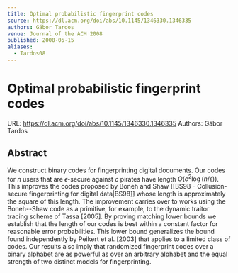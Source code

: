 ```yaml
---
title: Optimal probabilistic fingerprint codes
source: https://dl.acm.org/doi/abs/10.1145/1346330.1346335
authors: Gábor Tardos
venue: Journal of the ACM 2008
published: 2008-05-15
aliases:
  - Tardos08
---
```

# Optimal probabilistic fingerprint codes
URL: https://dl.acm.org/doi/abs/10.1145/1346330.1346335
Authors: Gábor Tardos
## Abstract
We construct binary codes for fingerprinting digital documents. Our codes for $n$ users that are $\epsilon$-secure against $c$ pirates have length $O(c^2\log(n/\epsilon))$. This improves the codes proposed by Boneh and Shaw [[BS98 - Collusion-secure fingerprinting for digital data|BS98]] whose length is approximately the square of this length. The improvement carries over to works using the Boneh--Shaw code as a primitive, for example, to the dynamic traitor tracing scheme of Tassa [2005]. By proving matching lower bounds we establish that the length of our codes is best within a constant factor for reasonable error probabilities. This lower bound generalizes the bound found independently by Peikert et al. [2003] that applies to a limited class of codes. Our results also imply that randomized fingerprint codes over a binary alphabet are as powerful as over an arbitrary alphabet and the equal strength of two distinct models for fingerprinting.